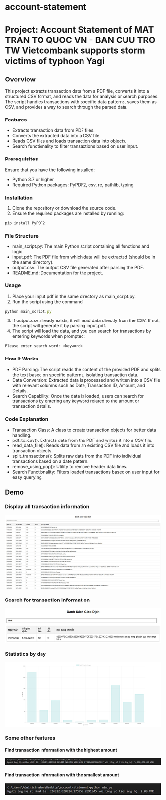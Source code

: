 # account-statement

# Project: Account Statement of MAT TRAN TO QUOC VN - BAN CUU TRO TW Vietcombank supports storm victims of typhoon Yagi
## Overview
This project extracts transaction data from a PDF file, converts it into a structured CSV format, and reads the data for analysis or search purposes. The script handles transactions with specific data patterns, saves them as CSV, and provides a way to search through the parsed data.

### Features
- Extracts transaction data from PDF files.
- Converts the extracted data into a CSV file.
- Reads CSV files and loads transaction data into objects.
- Search functionality to filter transactions based on user input.

### Prerequisites
Ensure that you have the following installed:

- Python 3.7 or higher
- Required Python packages: PyPDF2, csv, re, pathlib, typing

### Installation
1. Clone the repository or download the source code.
2. Ensure the required packages are installed by running:

```javascript 
pip install PyPDF2
```
    

### File Structure
- main_script.py: The main Python script containing all functions and logic.
- input.pdf: The PDF file from which data will be extracted (should be in the same directory).
- output.csv: The output CSV file generated after parsing the PDF.
- README.md: Documentation for the project.

### Usage
1. Place your input.pdf in the same directory as main_script.py.
2. Run the script using the command:
```javascript 
python main_script.py
```
    
3. If output.csv already exists, it will read data directly from the CSV. If not, the script will generate it by parsing input.pdf.
4. The script will load the data, and you can search for transactions by entering keywords when prompted:

```javascript 
Please enter search word: <keyword>
```
    



### How It Works

- PDF Parsing: The script reads the content of the provided PDF and splits the text based on specific patterns, isolating transaction data.
- Data Conversion: Extracted data is processed and written into a CSV file with relevant columns such as Date, Transaction ID, Amount, and Details.
- Search Capability: Once the data is loaded, users can search for transactions by entering any keyword related to the amount or transaction details.

### Code Explanation

- Transaction Class: A class to create transaction objects for better data handling.
- pdf_to_csv(): Extracts data from the PDF and writes it into a CSV file.
- read_data_file(): Reads data from an existing CSV file and loads it into transaction objects.
- split_transactions(): Splits raw data from the PDF into individual transactions based on a date pattern.
- remove_using_pop(): Utility to remove header data lines.
- Search Functionality: Filters loaded transactions based on user input for easy querying.


## Demo
### Display all transaction information

<p align="center">
  <img src="./Transaction List.jpg" >
</p>


### Search for transaction information

<p align="center">
  <img src="./Search.jpg" >
</p>

### Statistics by day

<p align="center">
  <img src="./Statistics by day.jpg" >
</p>

### Some other features

#### Find transaction information with the highest amount
<p align="center">
  <img src="./max.jpg" >
</p>

#### Find transaction information with the smallest amount
<p align="center">
  <img src="./min.jpg" >
</p>